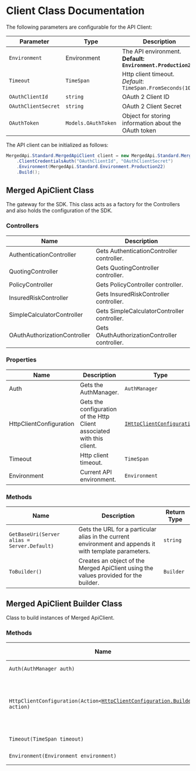 
# Client Class Documentation

The following parameters are configurable for the API Client:

| Parameter | Type | Description |
|  --- | --- | --- |
| `Environment` | Environment | The API environment. <br> **Default: `Environment.Production22`** |
| `Timeout` | `TimeSpan` | Http client timeout.<br>*Default*: `TimeSpan.FromSeconds(100)` |
| `OAuthClientId` | `string` | OAuth 2 Client ID |
| `OAuthClientSecret` | `string` | OAuth 2 Client Secret |
| `OAuthToken` | `Models.OAuthToken` | Object for storing information about the OAuth token |

The API client can be initialized as follows:

```csharp
MergedApi.Standard.MergedApiClient client = new MergedApi.Standard.MergedApiClient.Builder()
    .ClientCredentialsAuth("OAuthClientId", "OAuthClientSecret")
    .Environment(MergedApi.Standard.Environment.Production22)
    .Build();
```

## Merged ApiClient Class

The gateway for the SDK. This class acts as a factory for the Controllers and also holds the configuration of the SDK.

### Controllers

| Name | Description |
|  --- | --- |
| AuthenticationController | Gets AuthenticationController controller. |
| QuotingController | Gets QuotingController controller. |
| PolicyController | Gets PolicyController controller. |
| InsuredRiskController | Gets InsuredRiskController controller. |
| SimpleCalculatorController | Gets SimpleCalculatorController controller. |
| OAuthAuthorizationController | Gets OAuthAuthorizationController controller. |

### Properties

| Name | Description | Type |
|  --- | --- | --- |
| Auth | Gets the AuthManager. | `AuthManager` |
| HttpClientConfiguration | Gets the configuration of the Http Client associated with this client. | [`IHttpClientConfiguration`](http-client-configuration.md) |
| Timeout | Http client timeout. | `TimeSpan` |
| Environment | Current API environment. | `Environment` |

### Methods

| Name | Description | Return Type |
|  --- | --- | --- |
| `GetBaseUri(Server alias = Server.Default)` | Gets the URL for a particular alias in the current environment and appends it with template parameters. | `string` |
| `ToBuilder()` | Creates an object of the Merged ApiClient using the values provided for the builder. | `Builder` |

## Merged ApiClient Builder Class

Class to build instances of Merged ApiClient.

### Methods

| Name | Description | Return Type |
|  --- | --- | --- |
| `Auth(AuthManager auth)` | Gets the AuthManager. | `Builder` |
| `HttpClientConfiguration(Action<`[`HttpClientConfiguration.Builder`](http-client-configuration-builder.md)`> action)` | Gets the configuration of the Http Client associated with this client. | `Builder` |
| `Timeout(TimeSpan timeout)` | Http client timeout. | `Builder` |
| `Environment(Environment environment)` | Current API environment. | `Builder` |

